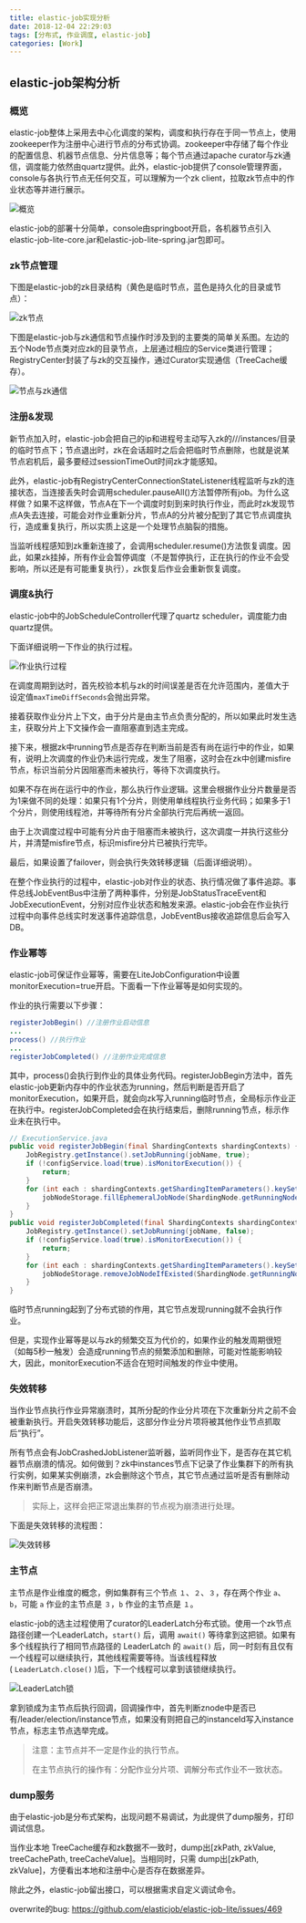```yaml
---
title: elastic-job实现分析
date: 2018-12-04 22:29:03
tags: [分布式, 作业调度, elastic-job]
categories: [Work]
---
```


## elastic-job架构分析

### 概览

elastic-job整体上采用去中心化调度的架构，调度和执行存在于同一节点上，使用zookeeper作为注册中心进行节点的分布式协调。zookeeper中存储了每个作业的配置信息、机器节点信息、分片信息等；每个节点通过apache curator与zk通信，调度能力依然由quartz提供。此外，elastic-job提供了console管理界面，console与各执行节点无任何交互，可以理解为一个zk client，拉取zk节点中的作业状态等并进行展示。

![概览](概览.png)

elastic-job的部署十分简单，console由springboot开启，各机器节点引入elastic-job-lite-core.jar和elastic-job-lite-spring.jar包即可。

### zk节点管理

下图是elastic-job的zk目录结构（黄色是临时节点，蓝色是持久化的目录或节点）：

![zk节点](zk节点.png)

下图是elastic-job与zk通信和节点操作时涉及到的主要类的简单关系图。左边的五个Node节点类对应zk的目录节点，上层通过相应的Service类进行管理；RegistryCenter封装了与zk的交互操作，通过Curator实现通信（TreeCache缓存）。

![节点与zk通信](节点与zk通信.png)



### 注册&发现

新节点加入时，elastic-job会把自己的ip和进程号主动写入zk的/<namespace>/<jobName>/instances/目录的<instanceId>临时节点下；节点退出时，zk在会话超时之后会把临时节点删除，也就是说某节点宕机后，最多要经过sessionTimeOut时间zk才能感知。

此外，elastic-job有RegistryCenterConnectionStateListener线程监听与zk的连接状态，当连接丢失时会调用scheduler.pauseAll()方法暂停所有job。为什么这样做？如果不这样做，节点A在下一个调度时刻到来时执行作业，而此时zk发现节点A失去连接，可能会对作业重新分片，节点A的分片被分配到了其它节点调度执行，造成重复执行，所以实质上这是一个处理节点脑裂的措施。

当监听线程感知到zk重新连接了，会调用scheduler.resume()方法恢复调度。因此，如果zk挂掉，所有作业会暂停调度（不是暂停执行，正在执行的作业不会受影响，所以还是有可能重复执行），zk恢复后作业会重新恢复调度。

### 调度&执行
elastic-job中的JobScheduleController代理了quartz scheduler，调度能力由quartz提供。

下面详细说明一下作业的执行过程。

![作业执行过程](作业执行过程.png)

在调度周期到达时，首先校验本机与zk的时间误差是否在允许范围内，差值大于设定值`maxTimeDiffSeconds`会抛出异常。

接着获取作业分片上下文，由于分片是由主节点负责分配的，所以如果此时发生选主，获取分片上下文操作会一直阻塞直到选主完成。

接下来，根据zk中running节点是否存在判断当前是否有尚在运行中的作业，如果有，说明上次调度的作业仍未运行完成，发生了阻塞，这时会在zk中创建misfire节点，标识当前分片因阻塞而未被执行，等待下次调度执行。

如果不存在尚在运行中的作业，那么执行作业逻辑。这里会根据作业分片数量是否为1来做不同的处理：如果只有1个分片，则使用单线程执行业务代码；如果多于1个分片，则使用线程池，并等待所有分片全部执行完后再统一返回。

由于上次调度过程中可能有分片由于阻塞而未被执行，这次调度一并执行这些分片，并清楚misfire节点，标识misfire分片已被执行完毕。

最后，如果设置了failover，则会执行失效转移逻辑（后面详细说明）。

在整个作业执行的过程中，elastic-job对作业的状态、执行情况做了事件追踪。事件总线JobEventBus中注册了两种事件，分别是JobStatusTraceEvent和JobExecutionEvent，分别对应作业状态和触发来源。elastic-job会在作业执行过程中向事件总线实时发送事件追踪信息，JobEventBus接收追踪信息后会写入DB。

### 作业幂等

elastic-job可保证作业幂等，需要在LiteJobConfiguration中设置monitorExecution=true开启。下面看一下作业幂等是如何实现的。

作业的执行需要以下步骤：

```java
registerJobBegin() //注册作业启动信息
...
process() //执行作业
...
registerJobCompleted() //注册作业完成信息
```

其中，process()会执行到作业的具体业务代码。registerJobBegin方法中，首先elastic-job更新内存中的作业状态为running，然后判断是否开启了monitorExecution，如果开启，就会向zk写入running临时节点，全局标示作业正在执行中。registerJobCompleted会在执行结束后，删除running节点，标示作业未在执行中。

```java
// ExecutionService.java
public void registerJobBegin(final ShardingContexts shardingContexts) {
    JobRegistry.getInstance().setJobRunning(jobName, true);
    if (!configService.load(true).isMonitorExecution()) {
        return;
    }
    for (int each : shardingContexts.getShardingItemParameters().keySet()) {
        jobNodeStorage.fillEphemeralJobNode(ShardingNode.getRunningNode(each), "");
    }
}
public void registerJobCompleted(final ShardingContexts shardingContexts) {
    JobRegistry.getInstance().setJobRunning(jobName, false);
    if (!configService.load(true).isMonitorExecution()) {
        return;
    }
    for (int each : shardingContexts.getShardingItemParameters().keySet()) {
        jobNodeStorage.removeJobNodeIfExisted(ShardingNode.getRunningNode(each));
    }
}
```

临时节点running起到了分布式锁的作用，其它节点发现running就不会执行作业。

但是，实现作业幂等是以与zk的频繁交互为代价的，如果作业的触发周期很短（如每5秒一触发）会造成running节点的频繁添加和删除，可能对性能影响较大，因此，monitorExecution不适合在短时间触发的作业中使用。

### 失效转移

当作业节点执行作业异常崩溃时，其所分配的作业分片项在下次重新分片之前不会被重新执行。开启失效转移功能后，这部分作业分片项将被其他作业节点抓取后“执行”。

所有节点会有JobCrashedJobListener监听器，监听同作业下，是否存在其它机器节点崩溃的情况。如何做到？zk中instances节点下记录了作业集群下的所有执行实例，如果某实例崩溃，zk会删除这个节点，其它节点通过监听是否有删除动作来判断节点是否崩溃。

> 实际上，这样会把正常退出集群的节点视为崩溃进行处理。

下面是失效转移的流程图：

![失效转移](失效转移.png)

### 主节点

主节点是作业维度的概念，例如集群有三个节点 `１`、`２`、`３`，存在两个作业 `a`、`b`，可能 `a` 作业的主节点是 `３`，`b` 作业的主节点是 `１`。

elastic-job的选主过程使用了curator的LeaderLatch分布式锁。使用一个zk节点路径创建一个LeaderLatch，`start()` 后，调用 `await()` 等待拿到这把锁。如果有多个线程执行了相同节点路径的 LeaderLatch 的 `await()` 后，同一时刻有且仅有一个线程可以继续执行，其他线程需要等待。当该线程释放( `LeaderLatch.close()` )后，下一个线程可以拿到该锁继续执行。

![LeaderLatch锁](LeaderLatch锁.png)

拿到锁成为主节点后执行回调，回调操作中，首先判断znode中是否已有/leader/election/instance节点，如果没有则把自己的instanceId写入instance节点，标志主节点选举完成。

> 注意：主节点并不一定是作业的执行节点。
>
> 在主节点执行的操作有：分配作业分片项、调解分布式作业不一致状态。

### dump服务

由于elastic-job是分布式架构，出现问题不易调试，为此提供了dump服务，打印调试信息。

当作业本地 TreeCache缓存和zk数据不一致时，dump出[zkPath, zkValue, treeCachePath, treeCacheValue]。当相同时，只需 dump出[zkPath, zkValue]，方便看出本地和注册中心是否存在数据差异。

除此之外，elastic-job留出接口，可以根据需求自定义调试命令。



overwrite的bug: https://github.com/elasticjob/elastic-job-lite/issues/469


